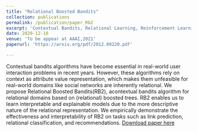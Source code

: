 ```yaml
---
title: "Relational Boosted Bandits"
collection: publications
permalink: /publication/paper_Rb2
excerpt: 'Contextual Bandits, Relational Learning, Reinforcement Learning, Gradient Booting'
date: 2020-12-16
venue: 'To be appear at AAAI,2021'
paperurl: 'https://arxiv.org/pdf/2012.09220.pdf'

---
```

Contextual bandits algorithms have become essential in real-world user interaction problems in recent years. However, these algorithms rely on context as attribute value representation, which makes them unfeasible for real-world domains like social networks are inherently relational. We propose Relational Boosted Bandits(RB2), acontextual bandits algorithm for relational domains based on (relational) boosted trees. RB2 enables us to learn interpretable and explainable models due to the more descriptive nature of the relational representation. We empirically demonstrate the effectiveness and interpretability of RB2 on tasks such as link prediction, relational classification, and recommendations.
[Download paper here](https://arxiv.org/pdf/2012.09220.pdf)
